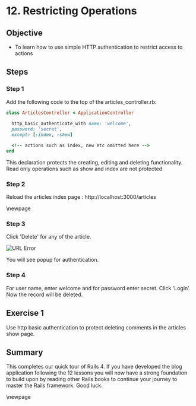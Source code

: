 # 12. Restricting Operations #

## Objective ##

- To learn how to use simple HTTP authentication to restrict access to actions

## Steps ##

### Step 1 ###

Add the following code to the top of the articles_controller.rb:

```ruby
class ArticlesController < ApplicationController
  
  http_basic_authenticate_with name: 'welcome', 
  password: 'secret', 
  except: [:index, :show]

  <!-- actions such as index, new etc omitted here -->
end
```

This declaration protects the creating, editing and deleting functionality. Read only operations such as show and index are not protected.

### Step 2 ###

Reload the articles index page : http://localhost:3000/articles 

\newpage

### Step 3 ###

Click 'Delete' for any of the article. 

![URL Error](./figures/http_basic_auth)

You will see popup for authentication.

### Step 4 ###

For user name, enter welcome and for password enter secret. Click 'Login'. Now the record will be deleted.

## Exercise 1 ##

Use http basic authentication to protect deleting comments in the articles show page.

## Summary ##

This completes our quick tour of Rails 4. If you have developed the blog application following the 12 lessons you will now have a strong foundation to build upon by reading other Rails books to continue your journey to master the Rails framework. Good luck.

\newpage
